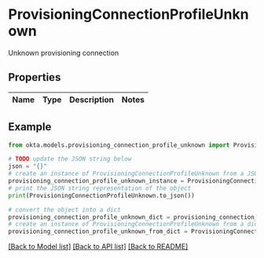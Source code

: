 # ProvisioningConnectionProfileUnknown

Unknown provisioning connection

## Properties

Name | Type | Description | Notes
------------ | ------------- | ------------- | -------------

## Example

```python
from okta.models.provisioning_connection_profile_unknown import ProvisioningConnectionProfileUnknown

# TODO update the JSON string below
json = "{}"
# create an instance of ProvisioningConnectionProfileUnknown from a JSON string
provisioning_connection_profile_unknown_instance = ProvisioningConnectionProfileUnknown.from_json(json)
# print the JSON string representation of the object
print(ProvisioningConnectionProfileUnknown.to_json())

# convert the object into a dict
provisioning_connection_profile_unknown_dict = provisioning_connection_profile_unknown_instance.to_dict()
# create an instance of ProvisioningConnectionProfileUnknown from a dict
provisioning_connection_profile_unknown_from_dict = ProvisioningConnectionProfileUnknown.from_dict(provisioning_connection_profile_unknown_dict)
```
[[Back to Model list]](../README.md#documentation-for-models) [[Back to API list]](../README.md#documentation-for-api-endpoints) [[Back to README]](../README.md)


